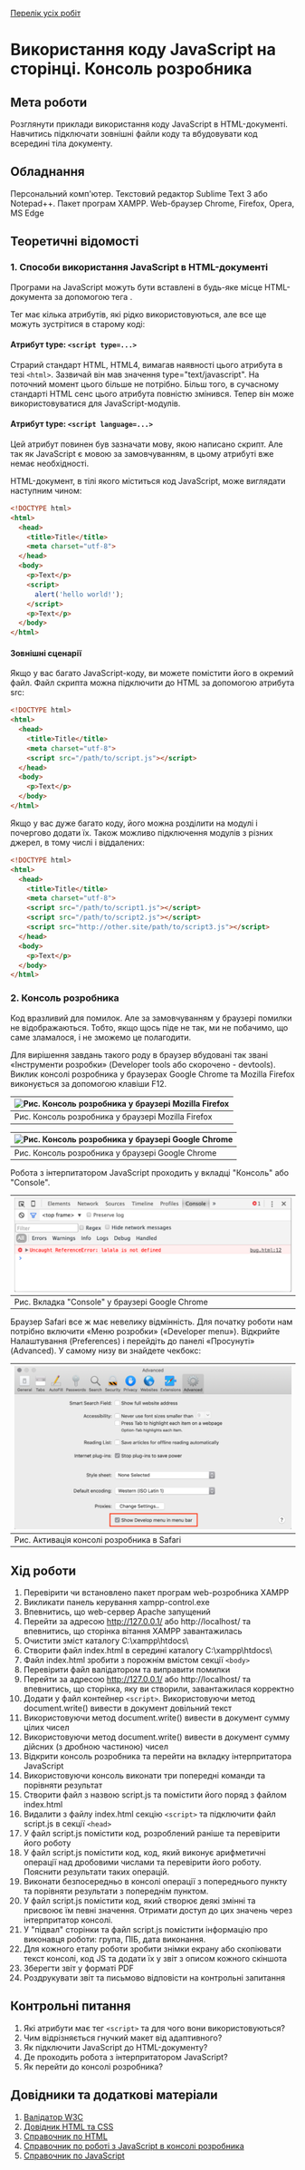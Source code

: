[Перелік усіх робіт](README.md)

# Використання коду JavaScript на сторінці. Консоль розробника

## Мета роботи

Розглянути приклади використання коду JavaScript в HTML-документі. Навчитись підключати зовнішні файли коду та вбудовувати код всередині тіла документу.

## Обладнання

Персональний комп'ютер. Текстовий редактор Sublime Text 3 або Notepad++. Пакет програм XAMPP. Web-браузер Chrome, Firefox, Opera, MS Edge

## Теоретичні відомості

### 1. Способи використання JavaScript в HTML-документі

Програми на JavaScript можуть бути вставлені в будь-яке місце HTML-документа за допомогою тега .

Тег  має кілька атрибутів, які рідко використовуються, але все ще можуть зустрітися в старому коді:

#### Атрибут type: `<script type=...>`

Страрий стандарт HTML, HTML4, вимагав наявності цього атрибута в тезі `<html>`. Зазвичай він мав значення type="text/javascript". На поточний момент цього більше не потрібно. Більш того, в сучасному стандарті HTML сенс цього атрибута повністю змінився. Тепер він може використовуватися для JavaScript-модулів.

#### Атрибут type: `<script language=...>`

Цей атрибут повинен був зазначати мову, якою написано скрипт. Але так як JavaScript є мовою за замовчуванням, в цьому атрибуті вже немає необхідності.

HTML-документ, в тілі якого міститься код JavaScript, може виглядати наступним чином:
```html
<!DOCTYPE html>
<html>
  <head>
    <title>Title</title>
    <meta charset="utf-8">
  </head>
  <body>
    <p>Text</p>
    <script>
      alert('hello world!');
    </script>
    <p>Text</p>
  </body>
</html>
```
#### Зовнішні сценарії

Якщо у вас багато JavaScript-коду, ви можете помістити його в окремий файл. Файл скрипта можна підключити до HTML за допомогою атрибута src:
```html
<!DOCTYPE html>
<html>
  <head>
    <title>Title</title>
    <meta charset="utf-8">
    <script src="/path/to/script.js"></script>
  </head>
  <body>
    <p>Text</p>
  </body>
</html>
```
Якщо у вас дуже багато коду, його можна розділити на модулі і почергово додати їх. Також можливо підключення модулів з різних джерел, в тому числі і віддалених:
```html
<!DOCTYPE html>
<html>
  <head>
    <title>Title</title>
    <meta charset="utf-8">
    <script src="/path/to/script1.js"></script>
    <script src="/path/to/script2.js"></script>
    <script src="http://other.site/path/to/script3.js"></script>
  </head>
  <body>
    <p>Text</p>
  </body>
</html>
```
### 2. Консоль розробника

Код вразливий для помилок. Але за замовчуванням у браузері помилки не відображаються. Тобто, якщо щось піде не так, ми не побачимо, що саме зламалося, і не зможемо це полагодити.

Для вирішення завдань такого роду в браузер вбудовані так звані «Інструменти розробки» (Developer tools або скорочено - devtools). Виклик консолі розробника у браузерах Google Chrome та Mozilla Firefox виконується за допомогою клавіши F12.

|![Рис. Консоль розробника у браузері Mozilla Firefox](img/04030.png)|
|:------------------------------------------------------------------|
| Рис. Консоль розробника у браузері Mozilla Firefox |

|![Рис. Консоль розробника у браузері Google Chrome](img/04040.png)|
|:----------------------------------------------------------------|
| Рис. Консоль розробника у браузері Google Chrome |

Робота з інтерпитатором JavaScript проходить у вкладці "Консоль" або "Console".

|![Рис. Вкладка "Console" у браузері Google Chrome](img/10010.png)|
|:---------------------------------------------------------------|
| Рис. Вкладка "Console" у браузері Google Chrome |

Браузер Safari все ж має невелику відмінність. Для початку роботи нам потрібно включити «Меню розробки» («Developer menu»). Відкрийте Налаштування (Preferences) і перейдіть до панелі «Просунуті» (Advanced). У самому низу ви знайдете чекбокс:

|![Рис. Активація консолі розробника в Safari](img/10020.png)|
|:---------------------------------------------------------------|
| Рис. Активація консолі розробника в Safari |

## Хід роботи

1. Перевірити чи встановлено пакет програм web-розробника XAMPP
2. Викликати панель керування xampp-control.exe
3. Впевнитись, що web-сервер Apache запущений
4. Перейти за адресою http://127.0.0.1/ або http://localhost/ та впевнитись, що сторінка вітання XAMPP завантажилась
5. Очистити зміст каталогу C:\xampp\htdocs\
6. Створити файл index.html в середині каталогу C:\xampp\htdocs\
7. Файл index.html зробити з порожнім вмістом секції `<body>`
8. Перевірити файл валідатором та виправити помилки
9. Перейти за адресою http://127.0.0.1/ або http://localhost/ та впевнитись, що сторінка, яку ви створили, завантажилася корректно
10. Додати у файл контейнер `<script>`. Використовуючи метод document.write() вивести в документ довільний текст
11. Використовуючи метод document.write() вивести в документ сумму цілих чисел
12. Використовуючи метод document.write() вивести в документ сумму дійсних (з дробною частиною) чисел
13. Відкрити консоль розробника та перейти на вкладку інтерпритатора JavaScript
14. Використовуючи консоль виконати три попередні команди та порівняти результат
15. Створити файл з назвою script.js та помістити його поряд з файлом index.html
16. Видалити з файлу index.html секцію `<script>` та підключити файл script.js в секції `<head>`
17. У файл script.js помістити код, розроблений раніше та перевірити його роботу
18. У файл script.js помістити код, код, який виконує арифметичні операції над дробовими числами та перевірити його роботу. Пояснити результати таких операцій.
19. Виконати безпосередньо в консолі операції з попереднього пункту та порівняти результати з попереднім пунктом.
20. У файл script.js помістити код, який створює деякі змінні та присвоює їм певні значення. Отримати доступ до цих значень через інтерпритатор консолі.
21. У "підвал" сторінки та файл script.js помістити інформацію про виконавця роботи: група, ПІБ, дата виконання.
22. Для кожного етапу роботи зробити знімки екрану або скопіювати текст консолі, код JS та додати їх у звіт з описом кожного скіншота
23. Зберегти звіт у форматі PDF
24. Роздрукувати звіт та письмово відповісти на контрольні запитання

## Контрольні питання

1. Які атрибути має тег `<script>` та для чого вони використовуються?
2. Чим відрізняється гнучкий макет від адаптивного?
3. Як підключити JavaScript до HTML-документу?
4. Де проходить робота з інтерпритатором JavaScript?
5. Як перейти до консолі розробника?


## Довідники та додаткові матеріали

1. [Валідатор W3C](https://validator.w3.org)
2. [Довідник HTML та CSS](https://css.in.ua)
3. [Справочник по HTML](http://htmlbook.ru)
4. [Справочник по роботі з JavaScript в консолі розробника](https://learn.javascript.ru/devtools/)
5. [Справочник по JavaScript](https://learn.javascript.ru/hello-world/)
